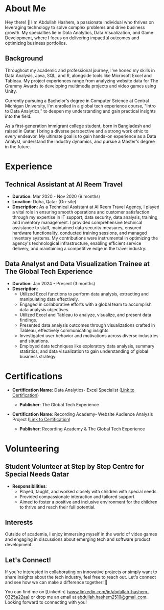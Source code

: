 # About Me

Hey there! 👋 I'm Abdullah Hashem, a passionate individual who thrives on leveraging technology to solve complex problems and drive business growth. My specialties lie in Data Analytics, Data Visualization, and Game Development, where I focus on delivering impactful outcomes and optimizing business portfolios.

## Background

Throughout my academic and professional journey, I've honed my skills in Data Analysis, Java, SQL, and R, alongside tools like Microsoft Excel and Tableau. My project experiences range from analyzing website data for The Grammy Awards to developing multimedia projects and video games using Unity.

Currently pursuing a Bachelor's degree in Computer Science at Central Michigan University, I'm enrolled in a global tech experience course, "Intro to Data Analytics," to deepen my understanding and gain practical insights into the field.

As a first-generation immigrant college student, born in Bangladesh and raised in Qatar, I bring a diverse perspective and a strong work ethic to every endeavor. My ultimate goal is to gain hands-on experience as a Data Analyst, understand the industry dynamics, and pursue a Master's degree in the future.

# Experience

## Technical Assistant at Al Reem Travel
- **Duration**: Mar 2020 - Nov 2020 (9 months)
- **Location**: Doha, Qatar (On-site)
- **Description**:
  As a Technical Assistant at Al Reem Travel Agency, I played a vital role in ensuring smooth operations and customer satisfaction through my expertise in IT support, data security, data analysis, training, and inventory management. I provided comprehensive technical assistance to staff, maintained data security measures, ensured hardware functionality, conducted training sessions, and managed inventory systems. My contributions were instrumental in optimizing the agency's technological infrastructure, enabling efficient service delivery, and maintaining a competitive edge in the travel industry.

## Data Analyst and Data Visualization Trainee at The Global Tech Experience
- **Duration**: Jan 2024 - Present (3 months)
- **Description**:
  - Utilized Excel functions to perform data analysis, extracting and manipulating data effectively.
  - Engaged in collaborative efforts with a global team to accomplish data analysis objectives.
  - Utilized Excel and Tableau to analyze, visualize, and present data findings.
  - Presented data analysis outcomes through visualizations crafted in Tableau, effectively communicating insights.
  - Investigated user behavior and motivations across diverse industries and situations.
  - Employed data techniques like exploratory data analysis, summary statistics, and data visualization to gain understanding of global business strategy.


# Certifications
- **Certification Name**: Data Analytics- Excel Specialist ([Link to Certification](https://www.credential.net/ba0c3cfd-bd4a-46e8-9f70-b21d21c5f83c#gs.6igghc))
  - **Publisher**: The Global Tech Experience

- **Certification Name**: Recording Academy- Website Audience Analysis Project ([Link to Certification](https://www.credential.net/3b562b2e-093f-45b7-8eda-00706a1f5ed7#gs.6igjpu))
  - **Publisher**: Recording Academy & The Global Tech Experience

# Volunteering

## Student Volunteer at Step by Step Centre for Special Needs Qatar
- **Responsibilities**: 
  - Played, taught, and worked closely with children with special needs.
  - Provided compassionate interaction and tailored support.
  - Aimed to foster a positive and inclusive environment for the children to thrive and reach their full potential.

## Interests

Outside of academia, I enjoy immersing myself in the world of video games and engaging in discussions about emerging tech and software product development.

## Let's Connect!

If you're interested in collaborating on innovative projects or simply want to share insights about the tech industry, feel free to reach out. Let's connect and see how we can make a difference together! 🚀

You can find me on [LinkedIn] (www.linkedin.com/in/abdullah-hashem-0325a22aa) or drop me an email at abdullah.hashem2510@gmail.com. Looking forward to connecting with you!
